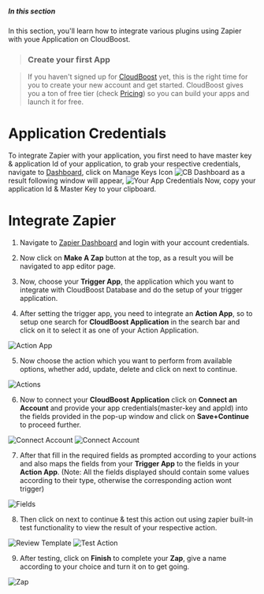 ##### In this section

In this section, you'll learn how to integrate various plugins using Zapier with youe Application on CloudBoost.

>### Create your first App

>If you haven't signed up for [CloudBoost](https://www.cloudboost.io) yet, this is the right time for you to create your new account and get started. CloudBoost gives you a ton of free tier (check [Pricing](https://www.cloudboost.io/pricing)) so you can build your apps and launch it for free.

# Application Credentials

To integrate Zapier with your application, you first need to have master key & application Id of your application, to grab your respective credentials, navigate to <a href="">Dashboard</a>, click on <span class="tut-snippet">Manage Keys Icon</span>
<img class="settings_img" alt="CB Dashboard" src="http://i.imgur.com/AC9M7dG.png">
as a result following window will appear,
<img class="settings_img" alt="Your App Credentials" src="http://i.imgur.com/PIBU1O0.png">
Now, copy your application Id & Master Key to your clipboard.


# Integrate Zapier

1. Navigate to <a href="https://zapier.com">Zapier Dashboard</a> and login with your account credentials.

2. Now click on **Make A Zap** button at the top, as a result you will be navigated to app editor page.

3. Now, choose your **Trigger App**, the application which you want to integrate with CloudBoost Database and do the setup of your trigger application.

4. After setting the trigger app, you need to integrate an **Action App**, so to setup one search for **CloudBoost Application** in the search bar and click on it to select it as one of your Action Application.
<img class="settings_img" alt="Action App" src="http://i.imgur.com/Bi39QXs.png">

5. Now choose the action which you want to perform from available options, whether add, update, delete and click on next to continue.
<img class="settings_img" alt="Actions" src="http://i.imgur.com/GtIpBCC.png">

6. Now to connect your **CloudBoost Application** click on **Connect an Account** and provide your app credentials(master-key and appId) into the fields provided in the pop-up window and click on **Save+Continue** to proceed further.
<img class="settings_img" alt="Connect Account" src="http://i.imgur.com/nuOaNJs.png">
<img class="settings_img" alt="Connect Account" src="http://i.imgur.com/jqneIJj.jpg">

7. After that fill in the required fields as prompted according to your actions and also maps the fields from your **Trigger App** to the fields in your **Action App**. (Note: All the fields displayed should contain some values according to their type, otherwise the corresponding action wont trigger)
<img class="settings_img" alt="Fields" src="http://i.imgur.com/RBNEVlU.png">

8. Then click on next to continue & test this action out using zapier built-in test functionality to view the result of your respective action.
<img class="settings_img" alt="Review Template" src="http://i.imgur.com/GLAbk8h.png">
<img class="settings_img" alt="Test Action" src="http://i.imgur.com/VgK4IVR.png">

9. After testing, click on **Finish** to complete your **Zap**, give a name according to your choice and turn it on to get going.
<img class="settings_img" alt="Zap" src="http://i.imgur.com/pHopocf.png">

